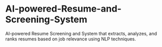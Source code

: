 # AI-powered-Resume-and-Screening-System
AI-powered Resume Screening and System that extracts, analyzes, and ranks resumes based on job relevance using NLP techniques.
